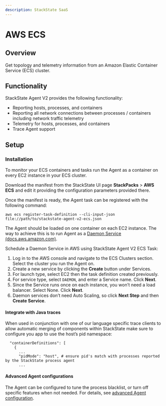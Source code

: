 ```yaml
---
description: StackState SaaS
---
```


# AWS ECS

## Overview

Get topology and telemetry information from an Amazon Elastic Container Service \(ECS\) cluster.


## Functionality

StackState Agent V2 provides the following functionality:

* Reporting hosts, processes, and containers
* Reporting all network connections between processes / containers including network traffic telemetry
* Telemetry for hosts, processes, and containers
* Trace Agent support

## Setup

### Installation

To monitor your ECS containers and tasks run the Agent as a container on every EC2 instance in your ECS cluster.

Download the manifest from the StackState UI page **StackPacks** &gt; **AWS ECS** and edit it providing the configuration parameters provided there.

Once the manifest is ready, the Agent task can be registered with the following command:

```text
aws ecs register-task-definition --cli-input-json file://path/to/stackstate-agent-v2-ecs.json
```

The Agent should be loaded on one container on each EC2 instance. The way to achieve this is to run Agent as a [Daemon Service \(docs.aws.amazon.com\)](https://docs.aws.amazon.com/AmazonECS/latest/developerguide/ecs_services.html#service_scheduler_daemon).

Schedule a Daemon Service in AWS using StackState Agent V2 ECS Task:

1. Log in to the AWS console and navigate to the ECS Clusters section. Select the cluster you run the Agent on.
2. Create a new service by clicking the **Create** button under Services.
3. For launch type, select EC2 then the task definition created previously.
4. For service type, select `DAEMON`, and enter a Service name. Click **Next**.
5. Since the Service runs once on each instance, you won’t need a load balancer. Select None. Click **Next**.
6. Daemon services don’t need Auto Scaling, so click **Next Step** and then **Create Service**.

#### Integrate with Java traces

When used in conjunction with one of our language specific trace clients to allow automatic merging of components within StackState make sure to configure you app to use the host’s pid namespace:


```text
  "containerDefinitions": [
    {
      ...
      "pidMode": "host", # ensure pid's match with processes reported by the StackState process agent
      ...
```



#### Advanced Agent configurations

The Agent can be configured to tune the process blacklist, or turn off specific features when not needed. For details, see [advanced Agent configuration](/setup/agent/advanced-agent-configuration.md).

